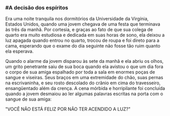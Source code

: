 ### #A decisão dos espíritos

Era uma noite tranquila nos dormitórios da Universidade da Virgínia, Estados Unidos, quando uma jovem chegava de uma festa que terminava às três da manhã. Por cortesia, e graças ao fato de que sua colega de quarto era muito estudiosa e dedicada em suas horas de sono, ela deixou a luz apagada quando entrou no quarto, trocou de roupa e foi direto para a cama, esperando que o exame do dia seguinte não fosse tão ruim quanto ela esperava.

Quando o alarme da jovem disparou às sete da manhã e ela abriu os olhos, um grito penetrante saiu de sua boca quando ela avistou o que um dia fora o corpo de sua amiga espalhado por toda a sala em enormes poças de sangue e viseiras. Seus braços em uma extremidade do chão, suas pernas na escrivaninha, e seu rosto descolado do crânio em cima do travesseiro, ensangüentado além da crença. A cena mórbida e horripilante foi concluída quando a jovem desmaiou ao ler algumas palavras escritas na porta com o sangue de sua amiga:

"VOCÊ NÃO ESTÁ FELIZ POR NÃO TER ACENDIDO A LUZ?"